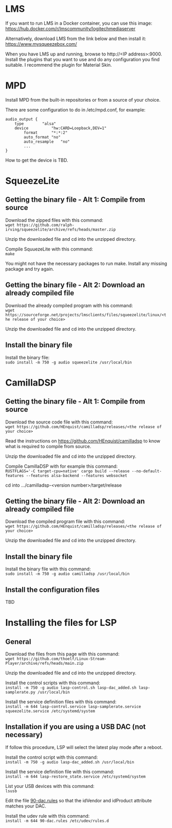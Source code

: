 # LMS
If you want to run LMS in a Docker container, you can use this image:<br/>
https://hub.docker.com/r/lmscommunity/logitechmediaserver

Alternatively, download LMS from the link below and then install it:<br/>
https://www.mysqueezebox.com/

When you have LMS up and running, browse to http://\<IP address\>:9000. Install the plugins that you want to use and do any configuration you find suitable. I recommend the plugin for Material Skin.

# MPD
Install MPD from the built-in repositories or from a source of your choice.

There are some configuration to do in /etc/mpd.conf, for example:<br/>
```
audio_output {
	type		"alsa"
	device          "hw:CARD=Loopback,DEV=1"
        format		"*:*:2"
        auto_format	"no"
        auto_resample	"no"
        ...
}
```

How to get the device is TBD.

# SqueezeLite
## Getting the binary file - Alt 1: Compile from source
Download the zipped files with this command:<br/>
```wget https://github.com/ralph-irving/squeezelite/archive/refs/heads/master.zip```

Unzip the downloaded file and cd into the unzipped directory.

Compile SquuezeLite with this command:<br/>
```make```

You might not have the necessary packages to run make. Install any missing package and try again.

## Getting the binary file - Alt 2: Download an already compiled file
Download the already compiled program with his command:<br/>
```wget https://sourceforge.net/projects/lmsclients/files/squeezelite/linux/<the release of your choice>```

Unzip the downloaded file and cd into the unzipped directory.

## Install the binary file
Install the binary file:<br/>
```sudo install -m 750 -g audio squeezelite /usr/local/bin```

# CamillaDSP
## Getting the binary file - Alt 1: Compile from source
Download the source code file with this command:<br/>
```wget https://github.com/HEnquist/camilladsp/releases/<the release of your choice>```

Read the instructions on https://github.com/HEnquist/camilladsp to know what is required to compile from source.

Unzip the downloaded file and cd into the unzipped directory.

Compile CamillaDSP with for example this command:<br/>
```RUSTFLAGS='-C target-cpu=native' cargo build --release --no-default-features --features alsa-backend --features websocket```

cd into .../camilladsp-\<version number\>/target/release

## Getting the binary file - Alt 2: Download an already compiled file
Download the compiled program file with this command:<br/>
```wget https://github.com/HEnquist/camilladsp/releases/<the release of your choice>```

Unzip the downloaded file and cd into the unzipped directory.

## Install the binary file
Install the binary file with this command:<br/>
```sudo install -m 750 -g audio camilladsp /usr/local/bin```

## Install the configuration files
TBD

# Installing the files for LSP
## General
Download the files from this page with this command:<br/>
```wget https://github.com/thoelf/Linux-Stream-Player/archive/refs/heads/main.zip```

Unzip the downloaded file and cd into the unzipped directory.

Install the control scripts with this command:<br/>
```install -m 750 -g audio lasp-control.sh lasp-dac_added.sh lasp-samplerate.py /usr/local/bin```

Install the service definition files with this command:<br/>
```install -m 644 lasp-control.service lasp-samplerate.service squeezelite.service /etc/systemd/system```

## Installation if you are using a USB DAC (not necessary)
If follow this procedure, LSP will select the latest play mode after a reboot.

Install the control script with this command:<br/>
```install -m 750 -g audio lasp-dac_added.sh /usr/local/bin```

Install the service definition file with this command:<br/>
```install -m 644 lasp-restore_state.service /etc/systemd/system```

List your USB devices with this command:<br/>
```lsusb```

Edit the file [90-dac.rules](./90-dac.rules) so that the idVendor and idProduct attribute matches your DAC.

Install the udev rule with this command:<br/>
```install -m 644 90-dac.rules /etc/udev/rules.d```
